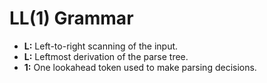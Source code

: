 # LL(1) Grammar
- **L:** Left-to-right scanning of the input.
- **L:** Leftmost derivation of the parse tree.
- **1:** One lookahead token used to make parsing decisions.